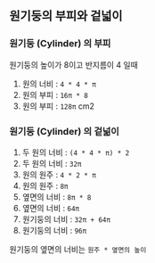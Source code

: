 ## 원기둥의 부피와 겉넓이

### 원기둥 (Cylinder) 의 부피

원기둥의 높이가 8이고 반지름이 4 일때

1. 원의 너비 : `4 * 4 * π`
2. 원의 부피 : `16π * 8`
3. 원의 부피 : `128π` cm2

### 원기둥 (Cylinder) 의 겉넒이

1. 두 원의 너비 : `(4 * 4 * π) * 2`
2. 두 원의 너비 : `32π`
3. 원의 원주 : `4 * 2 * π`
4. 원의 원주 : `8π`
5. 옆면의 너비 : `8π * 8`
6. 옆면의 너비 : `64π`
7. 원기둥의 너비 : `32π + 64π`
8. 원기둥의 너비 : `96π`

원기둥의 옆면의 너비는 `원주 * 옆면의 높이`
